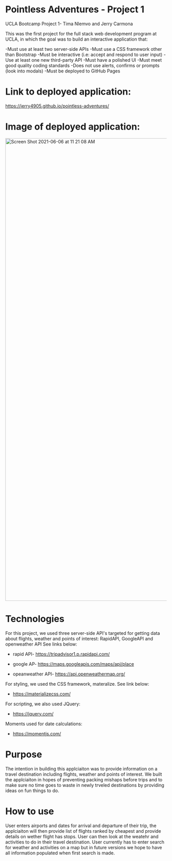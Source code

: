 # Pointless Adventures - Project 1

UCLA Bootcamp Project 1- Tima Nlemvo and Jerry Carmona

This was the first project for the full stack web development program at UCLA, in which the goal was to build an interactive application that:

-Must use at least two server-side APIs -Must use a CSS framework other than Bootstrap -Must be interactive (i.e: accept and respond to user input) -Use at least one new third-party API -Must have a polished UI -Must meet good quality coding standards -Does not use alerts, confirms or prompts (look into modals) -Must be deployed to GitHub Pages

# Link to deployed application:

https://jerry4905.github.io/pointless-adventures/

# Image of deployed application:

<img width="1440" alt="Screen Shot 2021-06-06 at 11 21 08 AM" src="https://user-images.githubusercontent.com/81401217/120935815-6cb54300-c6b9-11eb-9945-12e840645407.png">


# Technologies

For this project, we used three server-side API's targeted for getting data about flights, weather and points of interest: RapidAPI, GoogleAPI and openweather API See links below:

- rapid API- https://tripadvisor1.p.rapidapi.com/

- google AP- https://maps.googleapis.com/maps/api/place

- opeanweather API- https://api.openweathermap.org/

For styling, we used the CSS framework, materalize. See link below:

- https://materializecss.com/

For scripting, we also used JQuery:

- https://jquery.com/

Moments used for date calculations:

- https://momentjs.com/

# Purpose 

The intention in building this applciaiton was to provide information on a travel destination including flights, weather and points of interest. We built the applciaiton in hopes of preventing packing mishaps before trips and to make sure no time goes to waste in newly trveled destinations by providing ideas on fun things to do. 

# How to use

User enters airports and dates for arrival and departure of their trip, the applciaiton will then provide list of flights ranked by cheapest and provide details on wether flight has stops. User can then look at the weatehr and activities to do in their travel destination. User currently has to enter search for weather and activities on a map but in future versions we hope to have all information populated when first search is made. 



